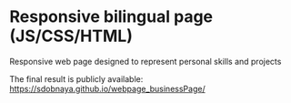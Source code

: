 # Responsive bilingual page (JS/CSS/HTML)

Responsive web page designed to represent personal skills and projects

The final result is publicly available:
https://sdobnaya.github.io/webpage_businessPage/
